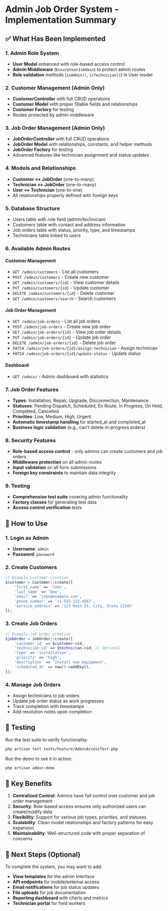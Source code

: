 # Admin Job Order System - Implementation Summary

## ✅ What Has Been Implemented

### 1. Admin Role System
- **User Model** enhanced with role-based access control
- **Admin Middleware** (`EnsureUserIsAdmin`) to protect admin routes
- **Role validation** methods (`isAdmin()`, `isTechnician()`) in User model

### 2. Customer Management (Admin Only)
- **CustomerController** with full CRUD operations
- **Customer Model** with proper fillable fields and relationships
- **Customer Factory** for testing
- Routes protected by admin middleware

### 3. Job Order Management (Admin Only)
- **JobOrderController** with full CRUD operations
- **JobOrder Model** with relationships, constants, and helper methods
- **JobOrder Factory** for testing
- Advanced features like technician assignment and status updates

### 4. Models and Relationships
- **Customer ↔ JobOrder** (one-to-many)
- **Technician ↔ JobOrder** (one-to-many)
- **User ↔ Technician** (one-to-one)
- All relationships properly defined with foreign keys

### 5. Database Structure
- Users table with role field (admin/technician)
- Customers table with contact and address information
- Job orders table with status, priority, type, and timestamps
- Technicians table linked to users

### 6. Available Admin Routes

#### Customer Management
- `GET /admin/customers` - List all customers
- `POST /admin/customers` - Create new customer
- `GET /admin/customers/{id}` - View customer details
- `PUT /admin/customers/{id}` - Update customer
- `DELETE /admin/customers/{id}` - Delete customer
- `GET /admin/customers/search` - Search customers

#### Job Order Management
- `GET /admin/job-orders` - List all job orders
- `POST /admin/job-orders` - Create new job order
- `GET /admin/job-orders/{id}` - View job order details
- `PUT /admin/job-orders/{id}` - Update job order
- `DELETE /admin/job-orders/{id}` - Delete job order
- `PATCH /admin/job-orders/{id}/assign-technician` - Assign technician
- `PATCH /admin/job-orders/{id}/update-status` - Update status

#### Dashboard
- `GET /admin/` - Admin dashboard with statistics

### 7. Job Order Features
- **Types**: Installation, Repair, Upgrade, Disconnection, Maintenance
- **Statuses**: Pending Dispatch, Scheduled, En Route, In Progress, On Hold, Completed, Cancelled
- **Priorities**: Low, Medium, High, Urgent
- **Automatic timestamp handling** for started_at and completed_at
- **Business logic validation** (e.g., can't delete in-progress orders)

### 8. Security Features
- **Role-based access control** - only admins can create customers and job orders
- **Middleware protection** on all admin routes
- **Input validation** on all form submissions
- **Foreign key constraints** to maintain data integrity

### 9. Testing
- **Comprehensive test suite** covering admin functionality
- **Factory classes** for generating test data
- **Access control verification** tests

## 🔧 How to Use

### 1. Login as Admin
- **Username**: `admin`
- **Password**: `password`

### 2. Create Customers
```php
// Example customer creation
$customer = Customer::create([
    'first_name' => 'John',
    'last_name' => 'Doe',
    'email' => 'john@example.com',
    'phone_number' => '+1-555-123-4567',
    'service_address' => '123 Main St, City, State 12345'
]);
```

### 3. Create Job Orders
```php
// Example job order creation
$jobOrder = JobOrder::create([
    'customer_id' => $customer->id,
    'technician_id' => $technician->id, // Optional
    'type' => 'installation',
    'priority' => 'high',
    'description' => 'Install new equipment',
    'scheduled_at' => now()->addDay(),
]);
```

### 4. Manage Job Orders
- Assign technicians to job orders
- Update job order status as work progresses
- Track completion with timestamps
- Add resolution notes upon completion

## 🧪 Testing

Run the test suite to verify functionality:
```bash
php artisan test tests/Feature/AdminAccessTest.php
```

Run the demo to see it in action:
```bash
php artisan admin:demo
```

## 🎯 Key Benefits

1. **Centralized Control**: Admins have full control over customer and job order management
2. **Security**: Role-based access ensures only authorized users can create/modify data
3. **Flexibility**: Support for various job types, priorities, and statuses
4. **Scalability**: Clean model relationships and factory patterns for easy expansion
5. **Maintainability**: Well-structured code with proper separation of concerns

## 📝 Next Steps (Optional)

To complete the system, you may want to add:
- **View templates** for the admin interface
- **API endpoints** for mobile/external access
- **Email notifications** for job status updates
- **File uploads** for job documentation
- **Reporting dashboard** with charts and metrics
- **Technician portal** for field workers
